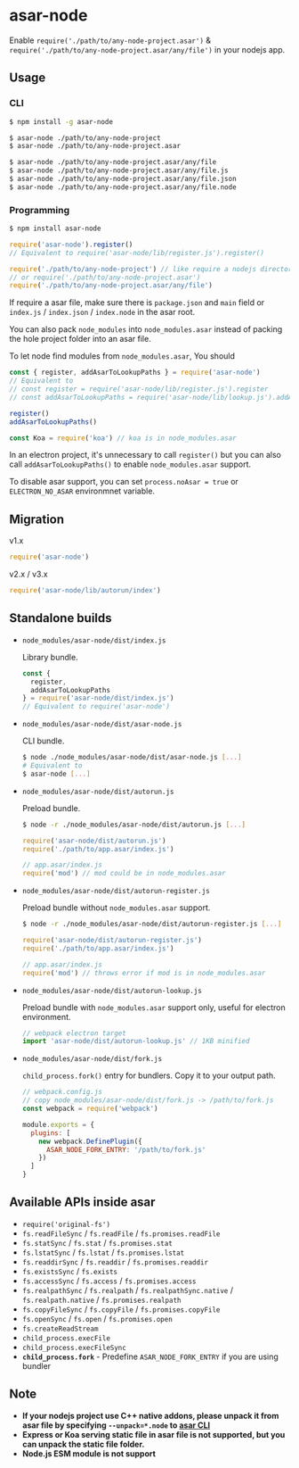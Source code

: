 # asar-node

Enable `require('./path/to/any-node-project.asar')` & `require('./path/to/any-node-project.asar/any/file')` in your nodejs app.

## Usage

### CLI

``` bash
$ npm install -g asar-node
```

``` bash
$ asar-node ./path/to/any-node-project
$ asar-node ./path/to/any-node-project.asar

$ asar-node ./path/to/any-node-project.asar/any/file
$ asar-node ./path/to/any-node-project.asar/any/file.js
$ asar-node ./path/to/any-node-project.asar/any/file.json
$ asar-node ./path/to/any-node-project.asar/any/file.node
```

### Programming

``` bash
$ npm install asar-node
```

```js
require('asar-node').register()
// Equivalent to require('asar-node/lib/register.js').register()

require('./path/to/any-node-project') // like require a nodejs directory
// or require('./path/to/any-node-project.asar')
require('./path/to/any-node-project.asar/any/file')
```

If require a asar file, make sure there is `package.json` and `main` field or `index.js` / `index.json` / `index.node` in the asar root.

You can also pack `node_modules` into `node_modules.asar` instead of packing the hole project folder into an asar file.

To let node find modules from `node_modules.asar`, You should

``` js
const { register, addAsarToLookupPaths } = require('asar-node')
// Equivalent to 
// const register = require('asar-node/lib/register.js').register
// const addAsarToLookupPaths = require('asar-node/lib/lookup.js').addAsarToLookupPaths

register()
addAsarToLookupPaths()

const Koa = require('koa') // koa is in node_modules.asar
```

In an electron project, it's unnecessary to call `register()` but you can also call `addAsarToLookupPaths()` to enable `node_modules.asar` support.

To disable asar support, you can set `process.noAsar = true` or `ELECTRON_NO_ASAR` environmnet variable.

## Migration

v1.x

``` js
require('asar-node')
```

v2.x / v3.x

``` js
require('asar-node/lib/autorun/index')
```

## Standalone builds

* `node_modules/asar-node/dist/index.js`

  Library bundle.

  ```js
  const {
    register,
    addAsarToLookupPaths
  } = require('asar-node/dist/index.js')
  // Equivalent to require('asar-node')
  ```

* `node_modules/asar-node/dist/asar-node.js`

  CLI bundle.

  ```bash
  $ node ./node_modules/asar-node/dist/asar-node.js [...]
  # Equivalent to
  $ asar-node [...]
  ```

* `node_modules/asar-node/dist/autorun.js` 

  Preload bundle.

  ```bash
  $ node -r ./node_modules/asar-node/dist/autorun.js [...]
  ```

  ```js
  require('asar-node/dist/autorun.js')
  require('./path/to/app.asar/index.js')
  ```

  ```js
  // app.asar/index.js
  require('mod') // mod could be in node_modules.asar
  ```

* `node_modules/asar-node/dist/autorun-register.js` 

  Preload bundle without `node_modules.asar` support.

  ```bash
  $ node -r ./node_modules/asar-node/dist/autorun-register.js [...]
  ```

  ```js
  require('asar-node/dist/autorun-register.js')
  require('./path/to/app.asar/index.js')
  ```

  ```js
  // app.asar/index.js
  require('mod') // throws error if mod is in node_modules.asar
  ```

* `node_modules/asar-node/dist/autorun-lookup.js`

  Preload bundle with `node_modules.asar` support only, useful for electron environment.

  ```js
  // webpack electron target
  import 'asar-node/dist/autorun-lookup.js' // 1KB minified
  ```

* `node_modules/asar-node/dist/fork.js`

  `child_process.fork()` entry for bundlers. Copy it to your output path.

  ```js
  // webpack.config.js
  // copy node_modules/asar-node/dist/fork.js -> /path/to/fork.js
  const webpack = require('webpack')

  module.exports = {
    plugins: [
      new webpack.DefinePlugin({
        ASAR_NODE_FORK_ENTRY: '/path/to/fork.js'
      })
    ]
  }
  ``` 

## Available APIs inside asar

- `require('original-fs')`
- `fs.readFileSync` / `fs.readFile` / `fs.promises.readFile`
- `fs.statSync` / `fs.stat` / `fs.promises.stat`
- `fs.lstatSync` / `fs.lstat` / `fs.promises.lstat`
- `fs.readdirSync` / `fs.readdir` / `fs.promises.readdir`
- `fs.existsSync` / `fs.exists`
- `fs.accessSync` / `fs.access` / `fs.promises.access`
- `fs.realpathSync` / `fs.realpath` / `fs.realpathSync.native` / `fs.realpath.native` / `fs.promises.realpath`
- `fs.copyFileSync` / `fs.copyFile` / `fs.promises.copyFile`
- `fs.openSync` / `fs.open` / `fs.promises.open`
- `fs.createReadStream`
- `child_process.execFile`
- `child_process.execFileSync`
- **`child_process.fork`** - Predefine `ASAR_NODE_FORK_ENTRY` if you are using bundler

## Note

* **If your nodejs project use C++ native addons, please unpack it from asar file by specifying `--unpack=*.node` to [asar CLI](https://www.npmjs.com/package/asar)**
* **Express or Koa serving static file in asar file is not supported, but you can unpack the static file folder.**
* **Node.js ESM module is not support**
